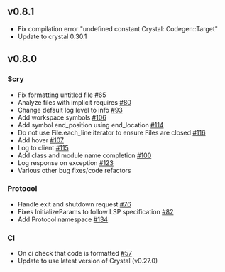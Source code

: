 ## v0.8.1

- Fix compilation error "undefined constant Crystal::Codegen::Target"
- Update to crystal 0.30.1

## v0.8.0

### Scry

- Fix formatting untitled file [#65](https://github.com/crystal-lang-tools/scry/pull/65)
- Analyze files with implicit requires [#80](https://github.com/crystal-lang-tools/scry/pull/80)
- Change default log level to info [#93](https://github.com/crystal-lang-tools/scry/pull/93)
- Add workspace symbols [#106](https://github.com/crystal-lang-tools/scry/pull/106)
- Add symbol end_position using end_location [#114](https://github.com/crystal-lang-tools/scry/pull/114)
- Do not use File.each_line iterator to ensure Files are closed [#116](https://github.com/crystal-lang-tools/scry/pull/116)
- Add hover [#107](https://github.com/crystal-lang-tools/scry/pull/107)
- Log to client [#115](https://github.com/crystal-lang-tools/scry/pull/115)
- Add class and module name completion [#100](https://github.com/crystal-lang-tools/scry/pull/100)
- Log response on exception [#123](https://github.com/crystal-lang-tools/scry/pull/123)
- Various other bug fixes/code refactors

### Protocol

- Handle exit and shutdown request [#76](https://github.com/crystal-lang-tools/scry/pull/76)
- Fixes InitializeParams to follow LSP specification [#82](https://github.com/crystal-lang-tools/scry/pull/82)
- Add Protocol namespace [#134](https://github.com/crystal-lang-tools/scry/pull/134)

### CI

- On ci check that code is formatted [#57](https://github.com/crystal-lang-tools/scry/pull/57)
- Update to use latest version of Crystal (v0.27.0)
